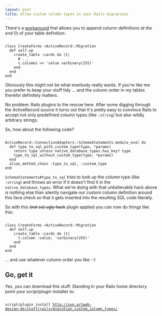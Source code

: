 ```yaml
--- 
layout: post
title: Allow custom column types in your Rails migrations
---
```

<p>There's a <a href="http://www.railsweenie.com/forums/2/topics/807">workaround</a> that allows you to append column definitions <em>at the end</em> (!) of your table definition:</p>

<pre><code>
class CreateForms &lt;ActiveRecord::Migration
  def self.up
    create_table :cards do |t|
      # ...
      t.columns &lt;&lt; 'value varbinary(255)'   
    end
  end
end</code></pre>

<p>Obviously this might not be what everbody really wants. If you're like me you prefer to keep your stuff tidy ... and the column order in my tables therefor definitely matters.</p>

<p>No problem: Rails plugins to the rescue here. After some digging through the ActiveRecord source it turns out that it's pretty easy to convince Rails to accept not only predefined column types (like <code>:string</code>) but also wildly arbitrary strings.</p>

<p>So, how about the following code?</p>

<pre><code>
ActiveRecord::ConnectionAdapters::SchemaStatements.module_eval do       
  def type_to_sql_with_custom_type(type, *params)
    return type unless native_database_types.has_key? type
    type_to_sql_without_custom_type(type, *params)
  end
  alias_method_chain :type_to_sql, :custom_type      
end	
</code></pre>

<p><code>SchemaStatements#type_to_sql</code> tries to look up the column type (like <code>:string</code>) and throws an error if it doesn't find it in the <code>native_database_types</code>. What we're doing with that unbelievable hack above is nothing else than silently navigate our custom column definition around this face check so that it gets inserted into the resulting SQL code literally.</p>

<p>So with this <span style="text-decoration:line-through">(not so) ugly hack</span> plugin applied you can now do things like this:</p>

<pre><code>
class CreateForms &lt;ActiveRecord::Migration
  def self.up
    create_table :cards do |t|
      t.column :value, 'varbinary(255)'   
    end
  end
end</code></pre>	

<p>... and use whatever column order you like :-)</p>

<h2>Go, get it</h2>

<p>Yes, you can download this stuff. Standing in your Rails home directory point your script/plugin installer to:</p>

<pre><code>
script/plugin install <a href="http://svn.artweb-design.de/stuff/rails/migration_custom_column_types/">http://svn.artweb-design.de/stuff/rails/migration_custom_column_types/</a>
</code></pre>
